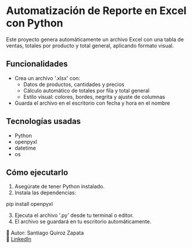 # Automatización de Reporte en Excel con Python

Este proyecto genera automáticamente un archivo Excel con una tabla de ventas, totales por producto y total general, aplicando formato visual.

## Funcionalidades

- Crea un archivo '.xlsx' con:
  - Datos de productos, cantidades y precios
  - Cálculo automático de totales por fila y total general
  - Estilo visual: colores, bordes, negrita y ajuste de columnas
- Guarda el archivo en el escritorio con fecha y hora en el nombre

## Tecnologías usadas

- Python
- openpyxl
- datetime
- os

## Cómo ejecutarlo

1. Asegúrate de tener Python instalado.
2. Instala las dependencias:

pip install openpyxl

3. Ejecuta el archivo '.py' desde tu terminal o editor.
4. El archivo se guardará en tu escritorio automáticamente.

📌 Autor: Santiago Quiroz Zapata  
🔗 [LinkedIn](https://www.linkedin.com/in/santiago-quiroz-zapata/)

